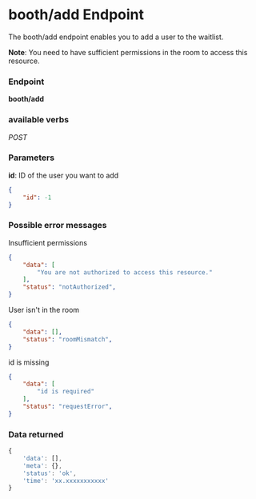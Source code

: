 # booth/add Endpoint

The booth/add endpoint enables you to add a user to the waitlist.

**Note**: You need to have sufficient permissions in the room to access this resource.

### Endpoint

**booth/add**

### available verbs

_POST_

### Parameters

**id**: ID of the user you want to add

```json
{
    "id": -1
}
```

### Possible error messages

Insufficient permissions
```json
{
    "data": [
        "You are not authorized to access this resource."
    ],
    "status": "notAuthorized",
}
```

User isn't in the room
```json
{
    "data": [],
    "status": "roomMismatch",
}
```

id is missing
```json
{
    "data": [
        "id is required"
    ],
    "status": "requestError",
}
```

### Data returned

```js
{
    'data': [],
    'meta': {},
    'status': 'ok',
    'time': 'xx.xxxxxxxxxxx'
}
```